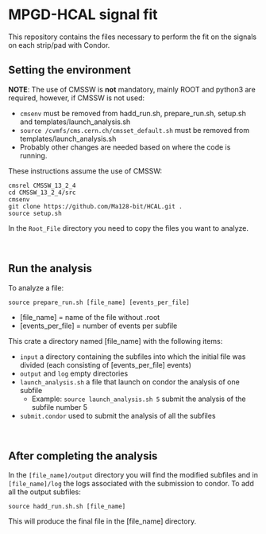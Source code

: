 # MPGD-HCAL signal fit
This repository contains the files necessary to perform the fit on the signals on each strip/pad with Condor.

## Setting the environment
**NOTE**: The use of CMSSW is **not** mandatory, mainly ROOT and python3 are required, however, if CMSSW is not used: 
* `cmsenv` must be removed from hadd_run.sh, prepare_run.sh, setup.sh and templates/launch_analysis.sh
* `source /cvmfs/cms.cern.ch/cmsset_default.sh` must be removed from templates/launch_analysis.sh
* Probably other changes are needed based on where the code is running.

These instructions assume the use of CMSSW:
```
cmsrel CMSSW_13_2_4
cd CMSSW_13_2_4/src
cmsenv
git clone https://github.com/Ma128-bit/HCAL.git .
source setup.sh
```
In the `Root_File` directory you need to copy the files you want to analyze.
<p>&nbsp;</p>

## Run the analysis 
To analyze a file:
```
source prepare_run.sh [file_name] [events_per_file]
```
* [file_name] = name of the file without .root
* [events_per_file] = number of events per subfile

This crate a directory named [file_name] with the following items:
* `input` a directory containing the subfiles into which the initial file was divided (each consisting of [events_per_file] events)
* `output` and `log` empty directories
* `launch_analysis.sh` a file that launch on condor the analysis of one subfile
  * Example: `source launch_analysis.sh 5` submit the analysis of the subfile number 5
* `submit.condor` used to submit the analysis of all the subfiles

<p>&nbsp;</p>

## After completing the analysis
In the `[file_name]/output` directory you will find the modified subfiles and in `[file_name]/log` the logs associated with the submission to condor.
To add all the output subfiles:
```
source hadd_run.sh.sh [file_name]
```
This will produce the final file in the [file_name] directory.

<p>&nbsp;</p>
